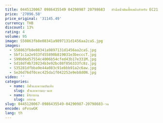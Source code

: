 ```yaml
---
title: 0445120067 0986435549 04290987 20798683   หัวฉีดน้ํามันเชื้อเพลิงสําหรับ EC210 EC210B Deutz KHD TCD
price: '27096.58'
price_original: '31145.49'
currency: THB
discount: 13%
rating: 4
volume: 95
image: S50863fb8e08341a9897131d1456aa2caS.jpg
images:
  - S50863fb8e08341a9897131d1456aa2caS.jpg
  - Sbf1c1a2e933f455890b819031e3becccT.jpg
  - S99b06d57554c4006b54cfed43b17e331M.jpg
  - Sd18df4b720234b3e92bc08f056333fc8z.jpg
  - S35281dfbba9e44a083c91ebbb91a2c6aw.jpg
  - Se26d76df0cec425da1f042252e9eb8d0N.jpg
video: ''
categories:
  - name: กีฬาและความบันเทิง
    slug: ฬาและความบ-นเท
  - name: ขี่จักรยาน
    slug: กรยาน
slug: 0445120067-0986435549-04290987-20798683-วฉ
encode: oFvswGK
lang: th
---
```

  